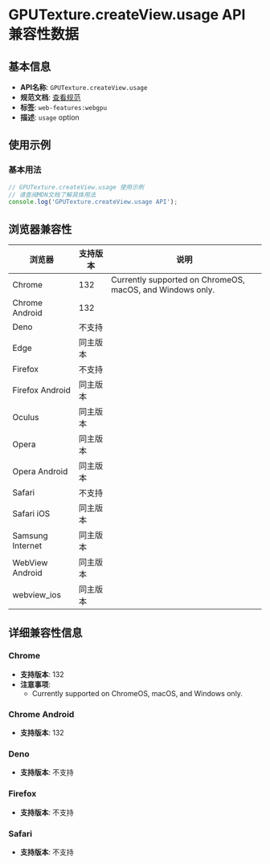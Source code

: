 # GPUTexture.createView.usage API 兼容性数据

## 基本信息

- **API名称**: `GPUTexture.createView.usage`
- **规范文档**: [查看规范](https://gpuweb.github.io/gpuweb/#dom-gputextureviewdescriptor-usage)
- **标签**: `web-features:webgpu`
- **描述**: <code>usage</code> option

## 使用示例

### 基本用法

```javascript
// GPUTexture.createView.usage 使用示例
// 请查阅MDN文档了解具体用法
console.log('GPUTexture.createView.usage API');
```

## 浏览器兼容性

| 浏览器 | 支持版本 | 说明 |
|--------|----------|------|
| Chrome | 132 | Currently supported on ChromeOS, macOS, and Windows only. |
| Chrome Android | 132 |  |
| Deno | 不支持 |  |
| Edge | 同主版本 |  |
| Firefox | 不支持 |  |
| Firefox Android | 同主版本 |  |
| Oculus | 同主版本 |  |
| Opera | 同主版本 |  |
| Opera Android | 同主版本 |  |
| Safari | 不支持 |  |
| Safari iOS | 同主版本 |  |
| Samsung Internet | 同主版本 |  |
| WebView Android | 同主版本 |  |
| webview_ios | 同主版本 |  |

## 详细兼容性信息

### Chrome

- **支持版本**: 132
- **注意事项**:
  - Currently supported on ChromeOS, macOS, and Windows only.

### Chrome Android

- **支持版本**: 132

### Deno

- **支持版本**: 不支持

### Firefox

- **支持版本**: 不支持

### Safari

- **支持版本**: 不支持

